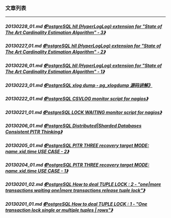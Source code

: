 ### 文章列表  
----  
##### 20130228_01.md   [《PostgreSQL hll (HyperLogLog) extension for "State of The Art Cardinality Estimation Algorithm" - 3》](20130228_01.md)  
##### 20130227_01.md   [《PostgreSQL hll (HyperLogLog) extension for "State of The Art Cardinality Estimation Algorithm" - 2》](20130227_01.md)  
##### 20130226_01.md   [《PostgreSQL hll (HyperLogLog) extension for "State of The Art Cardinality Estimation Algorithm" - 1》](20130226_01.md)  
##### 20130223_01.md   [《PostgreSQL xlog dump - pg_xlogdump 源码讲解》](20130223_01.md)  
##### 20130222_01.md   [《PostgreSQL CSVLOG monitor script for nagios》](20130222_01.md)  
##### 20130221_01.md   [《PostgreSQL LOCK WAITING monitor script for nagios》](20130221_01.md)  
##### 20130206_01.md   [《PostgreSQL Distributed|Sharded Databases Consistent PITR Thinking》](20130206_01.md)  
##### 20130205_01.md   [《PostgreSQL PITR THREE recovery target MODE: name,xid,time USE CASE - 2》](20130205_01.md)  
##### 20130204_01.md   [《PostgreSQL PITR THREE recovery target MODE: name,xid,time USE CASE - 1》](20130204_01.md)  
##### 20130201_02.md   [《PostgreSQL How to deal TUPLE LOCK : 2 - "one|more transactions waiting one|more transactions release tuple lock"》](20130201_02.md)  
##### 20130201_01.md   [《PostgreSQL How to deal TUPLE LOCK : 1 - "One transaction lock single or multiple tuples | rows"》](20130201_01.md)  
